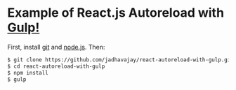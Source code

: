 # Example of React.js Autoreload with [Gulp!](http://gulpjs.com/)

First, install [git](http://git-scm.com/downloads) and [node.js](https://nodejs.org/). Then:

```sh
$ git clone https://github.com/jadhavajay/react-autoreload-with-gulp.git
$ cd react-autoreload-with-gulp
$ npm install
$ gulp
```
